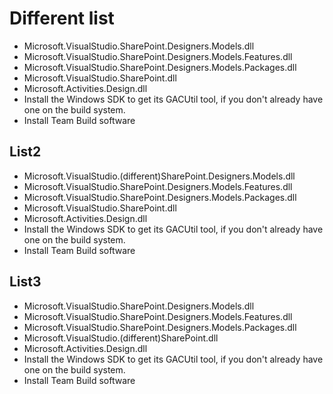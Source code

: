 # Different list
* Microsoft.VisualStudio.SharePoint.Designers.Models.dll
* Microsoft.VisualStudio.SharePoint.Designers.Models.Features.dll
* Microsoft.VisualStudio.SharePoint.Designers.Models.Packages.dll
* Microsoft.VisualStudio.SharePoint.dll
* Microsoft.Activities.Design.dll
* Install the Windows SDK to get its GACUtil tool, if you don't already have one on the build system.
* Install Team Build software

## List2
* Microsoft.VisualStudio.(different)SharePoint.Designers.Models.dll
* Microsoft.VisualStudio.SharePoint.Designers.Models.Features.dll
* Microsoft.VisualStudio.SharePoint.Designers.Models.Packages.dll
* Microsoft.VisualStudio.SharePoint.dll
* Microsoft.Activities.Design.dll
* Install the Windows SDK to get its GACUtil tool, if you don't already have one on the build system.
* Install Team Build software

## List3
* Microsoft.VisualStudio.SharePoint.Designers.Models.dll
* Microsoft.VisualStudio.SharePoint.Designers.Models.Features.dll
* Microsoft.VisualStudio.SharePoint.Designers.Models.Packages.dll
* Microsoft.VisualStudio.(different)SharePoint.dll
* Microsoft.Activities.Design.dll
* Install the Windows SDK to get its GACUtil tool, if you don't already have one on the build system.
* Install Team Build software
